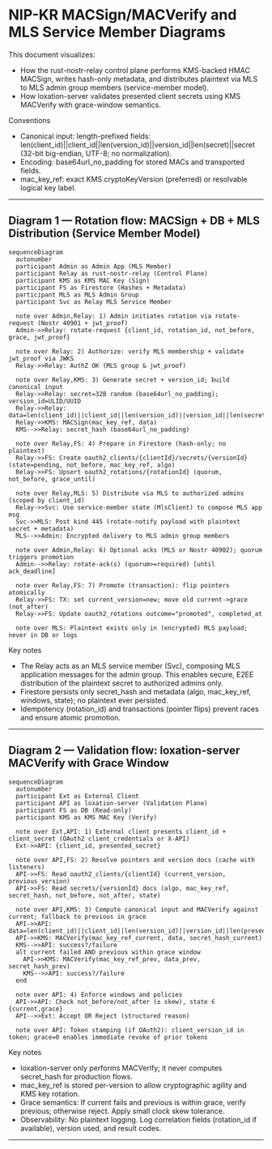 # NIP-KR MACSign/MACVerify and MLS Service Member Diagrams

This document visualizes:
- How the rust-nostr-relay control plane performs KMS-backed HMAC MACSign, writes hash-only metadata, and distributes plaintext via MLS to MLS admin group members (service-member model).
- How loxation-server validates presented client secrets using KMS MACVerify with grace-window semantics.

Conventions
- Canonical input: length-prefixed fields: len(client_id)||client_id||len(version_id)||version_id||len(secret)||secret (32-bit big-endian, UTF-8; no normalization).
- Encoding: base64url_no_padding for stored MACs and transported fields.
- mac_key_ref: exact KMS cryptoKeyVersion (preferred) or resolvable logical key label.

---

## Diagram 1 — Rotation flow: MACSign + DB + MLS Distribution (Service Member Model)

```mermaid
sequenceDiagram
  autonumber
  participant Admin as Admin App (MLS Member)
  participant Relay as rust-nostr-relay (Control Plane)
  participant KMS as KMS MAC Key (Sign)
  participant FS as Firestore (Hashes + Metadata)
  participant MLS as MLS Admin Group
  participant Svc as Relay MLS Service Member

  note over Admin,Relay: 1) Admin initiates rotation via rotate-request (Nostr 40901 + jwt_proof)
  Admin->>Relay: rotate-request {client_id, rotation_id, not_before, grace, jwt_proof}

  note over Relay: 2) Authorize: verify MLS membership + validate jwt_proof via JWKS
  Relay->>Relay: AuthZ OK (MLS group & jwt_proof)

  note over Relay,KMS: 3) Generate secret + version_id; build canonical input
  Relay->>Relay: secret=32B random (base64url_no_padding); version_id=ULID/UUID
  Relay->>Relay: data=len(client_id)||client_id||len(version_id)||version_id||len(secret)||secret
  Relay->>KMS: MACSign(mac_key_ref, data)
  KMS-->>Relay: secret_hash (base64url_no_padding)

  note over Relay,FS: 4) Prepare in Firestore (hash-only; no plaintext)
  Relay->>FS: Create oauth2_clients/{clientId}/secrets/{versionId} (state=pending, not_before, mac_key_ref, algo)
  Relay->>FS: Upsert oauth2_rotations/{rotationId} (quorum, not_before, grace_until)

  note over Relay,MLS: 5) Distribute via MLS to authorized admins (scoped by client_id)
  Relay->>Svc: Use service-member state (MlsClient) to compose MLS app msg
  Svc->>MLS: Post kind 445 (rotate-notify payload with plaintext secret + metadata)
  MLS-->>Admin: Encrypted delivery to MLS admin group members

  note over Admin,Relay: 6) Optional acks (MLS or Nostr 40902); quorum triggers promotion
  Admin-->>Relay: rotate-ack(s) (quorum>=required) [until ack_deadline]

  note over Relay,FS: 7) Promote (transaction): flip pointers atomically
  Relay->>FS: TX: set current_version=new; move old current->grace (not_after)
  Relay->>FS: Update oauth2_rotations outcome="promoted", completed_at

  note over MLS: Plaintext exists only in (encrypted) MLS payload; never in DB or logs
```

Key notes
- The Relay acts as an MLS service member (Svc), composing MLS application messages for the admin group. This enables secure, E2EE distribution of the plaintext secret to authorized admins only.
- Firestore persists only secret_hash and metadata (algo, mac_key_ref, windows, state); no plaintext ever persisted.
- Idempotency (rotation_id) and transactions (pointer flips) prevent races and ensure atomic promotion.

---

## Diagram 2 — Validation flow: loxation-server MACVerify with Grace Window

```mermaid
sequenceDiagram
  autonumber
  participant Ext as External Client
  participant API as loxation-server (Validation Plane)
  participant FS as DB (Read-only)
  participant KMS as KMS MAC Key (Verify)

  note over Ext,API: 1) External client presents client_id + client_secret (OAuth2 client_credentials or X-API)
  Ext->>API: {client_id, presented_secret}

  note over API,FS: 2) Resolve pointers and version docs (cache with listeners)
  API->>FS: Read oauth2_clients/{clientId} (current_version, previous_version)
  API->>FS: Read secrets/{versionId} docs (algo, mac_key_ref, secret_hash, not_before, not_after, state)

  note over API,KMS: 3) Compute canonical input and MACVerify against current; fallback to previous in grace
  API->>API: data=len(client_id)||client_id||len(version_id)||version_id||len(presented_secret)||presented_secret
  API->>KMS: MACVerify(mac_key_ref_current, data, secret_hash_current)
  KMS-->>API: success?/failure
  alt current failed AND previous within grace window
    API->>KMS: MACVerify(mac_key_ref_prev, data_prev, secret_hash_prev)
    KMS-->>API: success?/failure
  end

  note over API: 4) Enforce windows and policies
  API->>API: Check not_before/not_after (± skew), state ∈ {current,grace}
  API-->>Ext: Accept OR Reject (structured reason)

  note over API: Token stamping (if OAuth2): client_version_id in token; grace=0 enables immediate revoke of prior tokens
```

Key notes
- loxation-server only performs MACVerify; it never computes secret_hash for production flows.
- mac_key_ref is stored per-version to allow cryptographic agility and KMS key rotation.
- Grace semantics: If current fails and previous is within grace, verify previous; otherwise reject. Apply small clock skew tolerance.
- Observability: No plaintext logging. Log correlation fields (rotation_id if available), version used, and result codes.

---
